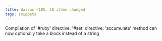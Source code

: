 ```yaml
---
title: Walrus r105, 18 items changed
tags: snippets
---
```


Compilation of '\#ruby' directive, '\#set' directive; 'accumulate' method can now optionally take a block instead of a string
